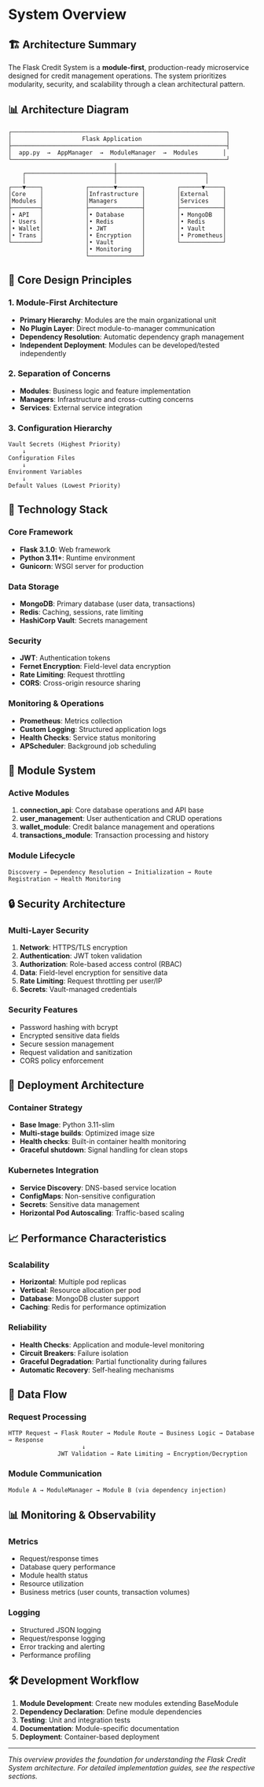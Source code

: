 # System Overview

## 🏗️ Architecture Summary

The Flask Credit System is a **module-first**, production-ready microservice designed for credit management operations. The system prioritizes modularity, security, and scalability through a clean architectural pattern.

## 📊 Architecture Diagram

```
┌─────────────────────────────────────────────────────────────┐
│                    Flask Application                        │
├─────────────────────────────────────────────────────────────┤
│  app.py  →  AppManager  →  ModuleManager  →  Modules       │
└─────────────────────────────────────────────────────────────┘
                              │
    ┌─────────────────────────┼─────────────────────────┐
    │                         │                         │
┌───▼────┐            ┌───────▼───────┐         ┌──────▼─────┐
│Core    │            │Infrastructure │         │External    │
│Modules │            │Managers       │         │Services    │
├────────┤            ├───────────────┤         ├────────────┤
│• API   │            │• Database     │         │• MongoDB   │
│• Users │            │• Redis        │         │• Redis     │
│• Wallet│            │• JWT          │         │• Vault     │
│• Trans │            │• Encryption   │         │• Prometheus│
└────────┘            │• Vault        │         └────────────┘
                      │• Monitoring   │
                      └───────────────┘
```

## 🎯 Core Design Principles

### 1. **Module-First Architecture**
- **Primary Hierarchy**: Modules are the main organizational unit
- **No Plugin Layer**: Direct module-to-manager communication
- **Dependency Resolution**: Automatic dependency graph management
- **Independent Deployment**: Modules can be developed/tested independently

### 2. **Separation of Concerns**
- **Modules**: Business logic and feature implementation
- **Managers**: Infrastructure and cross-cutting concerns
- **Services**: External service integration

### 3. **Configuration Hierarchy**
```
Vault Secrets (Highest Priority)
    ↓
Configuration Files
    ↓
Environment Variables  
    ↓
Default Values (Lowest Priority)
```

## 🔧 Technology Stack

### **Core Framework**
- **Flask 3.1.0**: Web framework
- **Python 3.11+**: Runtime environment
- **Gunicorn**: WSGI server for production

### **Data Storage**
- **MongoDB**: Primary database (user data, transactions)
- **Redis**: Caching, sessions, rate limiting
- **HashiCorp Vault**: Secrets management

### **Security**
- **JWT**: Authentication tokens
- **Fernet Encryption**: Field-level data encryption
- **Rate Limiting**: Request throttling
- **CORS**: Cross-origin resource sharing

### **Monitoring & Operations**
- **Prometheus**: Metrics collection
- **Custom Logging**: Structured application logs
- **Health Checks**: Service status monitoring
- **APScheduler**: Background job scheduling

## 📱 Module System

### **Active Modules**
1. **connection_api**: Core database operations and API base
2. **user_management**: User authentication and CRUD operations
3. **wallet_module**: Credit balance management and operations
4. **transactions_module**: Transaction processing and history

### **Module Lifecycle**
```
Discovery → Dependency Resolution → Initialization → Route Registration → Health Monitoring
```

## 🔒 Security Architecture

### **Multi-Layer Security**
1. **Network**: HTTPS/TLS encryption
2. **Authentication**: JWT token validation
3. **Authorization**: Role-based access control (RBAC)
4. **Data**: Field-level encryption for sensitive data
5. **Rate Limiting**: Request throttling per user/IP
6. **Secrets**: Vault-managed credentials

### **Security Features**
- Password hashing with bcrypt
- Encrypted sensitive data fields
- Secure session management
- Request validation and sanitization
- CORS policy enforcement

## 🚀 Deployment Architecture

### **Container Strategy**
- **Base Image**: Python 3.11-slim
- **Multi-stage builds**: Optimized image size
- **Health checks**: Built-in container health monitoring
- **Graceful shutdown**: Signal handling for clean stops

### **Kubernetes Integration**
- **Service Discovery**: DNS-based service location
- **ConfigMaps**: Non-sensitive configuration
- **Secrets**: Sensitive data management
- **Horizontal Pod Autoscaling**: Traffic-based scaling

## 📈 Performance Characteristics

### **Scalability**
- **Horizontal**: Multiple pod replicas
- **Vertical**: Resource allocation per pod
- **Database**: MongoDB cluster support
- **Caching**: Redis for performance optimization

### **Reliability**
- **Health Checks**: Application and module-level monitoring
- **Circuit Breakers**: Failure isolation
- **Graceful Degradation**: Partial functionality during failures
- **Automatic Recovery**: Self-healing mechanisms

## 🔄 Data Flow

### **Request Processing**
```
HTTP Request → Flask Router → Module Route → Business Logic → Database → Response
                     ↓
              JWT Validation → Rate Limiting → Encryption/Decryption
```

### **Module Communication**
```
Module A → ModuleManager → Module B (via dependency injection)
```

## 📊 Monitoring & Observability

### **Metrics**
- Request/response times
- Database query performance
- Module health status
- Resource utilization
- Business metrics (user counts, transaction volumes)

### **Logging**
- Structured JSON logging
- Request/response logging
- Error tracking and alerting
- Performance profiling

## 🛠️ Development Workflow

1. **Module Development**: Create new modules extending BaseModule
2. **Dependency Declaration**: Define module dependencies
3. **Testing**: Unit and integration tests
4. **Documentation**: Module-specific documentation
5. **Deployment**: Container-based deployment

---

*This overview provides the foundation for understanding the Flask Credit System architecture. For detailed implementation guides, see the respective sections.* 